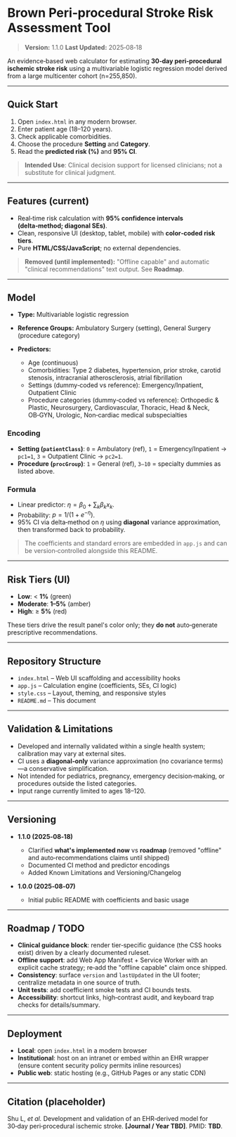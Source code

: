 # Brown Peri‑procedural Stroke Risk Assessment Tool

> **Version:** 1.1.0
> **Last Updated:** 2025‑08‑18

An evidence‑based web calculator for estimating **30‑day peri‑procedural ischemic stroke risk** using a multivariable logistic regression model derived from a large multicenter cohort (n=255,850).

---

## Quick Start

1. Open `index.html` in any modern browser.
2. Enter patient age (18–120 years).
3. Check applicable comorbidities.
4. Choose the procedure **Setting** and **Category**.
5. Read the **predicted risk (%)** and **95% CI**.

> **Intended Use**: Clinical decision support for licensed clinicians; not a substitute for clinical judgment.

---

## Features (current)

* Real‑time risk calculation with **95% confidence intervals (delta‑method; diagonal SEs)**.
* Clean, responsive UI (desktop, tablet, mobile) with **color‑coded risk tiers**.
* Pure **HTML/CSS/JavaScript**; no external dependencies.

> **Removed (until implemented):** "Offline capable" and automatic "clinical recommendations" text output. See **Roadmap**.

---

## Model

* **Type:** Multivariable logistic regression
* **Reference Groups:** Ambulatory Surgery (setting), General Surgery (procedure category)
* **Predictors:**

  * Age (continuous)
  * Comorbidities: Type 2 diabetes, hypertension, prior stroke, carotid stenosis, intracranial atherosclerosis, atrial fibrillation
  * Settings (dummy‑coded vs reference): Emergency/Inpatient, Outpatient Clinic
  * Procedure categories (dummy‑coded vs reference): Orthopedic & Plastic, Neurosurgery, Cardiovascular, Thoracic, Head & Neck, OB‑GYN, Urologic, Non‑cardiac medical subspecialties

### Encoding

* **Setting (****`patientClass`****)**: `0` = Ambulatory (ref), `1` = Emergency/Inpatient → `pc1=1`, `3` = Outpatient Clinic → `pc2=1`.
* **Procedure (****`procGroup`****)**: `1` = General (ref), `3–10` = specialty dummies as listed above.

### Formula

* Linear predictor: $\eta = \beta_0 + \sum_k \beta_k x_k$.
* Probability: $p = 1/(1+e^{-\eta})$.
* 95% CI via delta‑method on $\eta$ using **diagonal** variance approximation, then transformed back to probability.

> The coefficients and standard errors are embedded in `app.js` and can be version‑controlled alongside this README.

---

## Risk Tiers (UI)

* **Low**: < **1%** (green)
* **Moderate**: **1–5%** (amber)
* **High**: ≥ **5%** (red)

These tiers drive the result panel's color only; they **do not** auto‑generate prescriptive recommendations.

---

## Repository Structure

* `index.html` – Web UI scaffolding and accessibility hooks
* `app.js` – Calculation engine (coefficients, SEs, CI logic)
* `style.css` – Layout, theming, and responsive styles
* `README.md` – This document

---

## Validation & Limitations

* Developed and internally validated within a single health system; calibration may vary at external sites.
* CI uses a **diagonal‑only** variance approximation (no covariance terms)—a conservative simplification.
* Not intended for pediatrics, pregnancy, emergency decision‑making, or procedures outside the listed categories.
* Input range currently limited to ages 18–120.

---

## Versioning

* **1.1.0 (2025‑08‑18)**

  * Clarified **what's implemented now** vs **roadmap** (removed "offline" and auto‑recommendations claims until shipped)
  * Documented CI method and predictor encodings
  * Added Known Limitations and Versioning/Changelog
* **1.0.0 (2025‑08‑07)**

  * Initial public README with coefficients and basic usage

---

## Roadmap / TODO

* **Clinical guidance block**: render tier‑specific guidance (the CSS hooks exist) driven by a clearly documented ruleset.
* **Offline support**: add Web App Manifest + Service Worker with an explicit cache strategy; re‑add the "offline capable" claim once shipped.
* **Consistency**: surface `version` and `lastUpdated` in the UI footer; centralize metadata in one source of truth.
* **Unit tests**: add coefficient smoke tests and CI bounds tests.
* **Accessibility**: shortcut links, high‑contrast audit, and keyboard trap checks for details/summary.

---

## Deployment

* **Local**: open `index.html` in a modern browser
* **Institutional**: host on an intranet or embed within an EHR wrapper (ensure content security policy permits inline resources)
* **Public web**: static hosting (e.g., GitHub Pages or any static CDN)

---

## Citation (placeholder)

Shu L, *et al.* Development and validation of an EHR‑derived model for 30‑day peri‑procedural ischemic stroke. **\[Journal / Year TBD]**. PMID: **TBD**. 